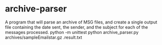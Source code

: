 # archive-parser

A program that will parse an archive of MSG files, and create a single output file containing the date sent, the sender, and the subject for each of the messages processed.
python -m unittest
python archive_parser.py archives/sampleEmailstar.gz .result.txt
